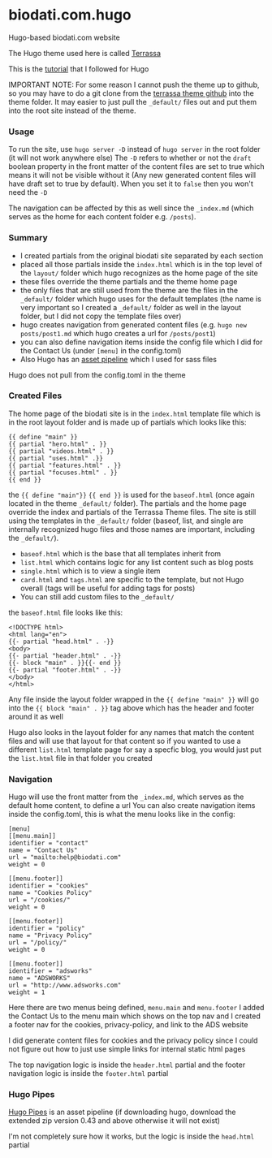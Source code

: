 # biodati.com.hugo
Hugo-based biodati.com website

The Hugo theme used here is called [Terrassa](https://themes.gohugo.io/hugo-terrassa-theme/)

This is the [tutorial](https://www.youtube.com/watch?v=qtIqKaDlqXo&list=PLLAZ4kZ9dFpOnyRlyS-liKL5ReHDcj4G3&index=1) that I followed for Hugo

IMPORTANT NOTE: For some reason I cannot push the theme up to github, so you may have to do a git clone from the [terrassa theme github](https://github.com/danielkvist/hugo-terrassa-theme) into the theme folder. It may easier to just pull the `_default/` files out and put them into the root site instead of the theme.

### Usage
To run the site, use `hugo server -D` instead of `hugo server` in the root folder (it will not work anywhere else)
The `-D` refers to whether or not the `draft` boolean property in the front matter of the content files are set to true which means it will not be visible without it (Any new generated content files will have draft set to true by default). When you set it to `false` then you won't need the `-D`

The navigation can be affected by this as well since the `_index.md` (which serves as the home for each content folder e.g. `/posts`).

### Summary
* I created partials from the original biodati site separated by each section
* placed all those partials inside the `index.html` which is in the top level of the `layout/` folder which hugo recognizes as the home page of the site
* these files override the theme partials and the theme home page
* the only files that are still used from the theme are the files in the `_default/` folder which hugo uses for the default templates (the name is very important so I created a `_default/` folder as well in the layout folder, but I did not copy the template files over)
* hugo creates navigation from generated content files (e.g. `hugo new posts/post1.md` which hugo creates a url for `/posts/post1`)
* you can also define navigation items inside the config file which I did for the Contact Us (under `[menu]` in the config.toml)
* Also Hugo has an [asset pipeline](https://gohugo.io/hugo-pipes/) which I used for sass files

Hugo does not pull from the config.toml in the theme

### Created Files
The home page of the biodati site is in the `index.html` template file which is in the root layout folder and is made up of partials which looks like this:

`{{ define "main" }}`\
`{{ partial "hero.html" . }}`\
`{{ partial "videos.html" . }}`\
`{{ partial "uses.html" .}}`\
`{{ partial "features.html" . }}`\
`{{ partial "focuses.html" . }}`\
`{{ end }}`

the `{{ define "main"}}` `{{ end }}` is used for the `baseof.html` (once again located in the theme `_default/` folder).
The partials and the home page override the index and partials of the Terrassa Theme files.
The site is still using the templates in the `_default/` folder (baseof, list, and single are internally recognized hugo files and those names are important, including the `_default/`).
* `baseof.html` which is the base that all templates inherit from
* `list.html` which contains logic for any list content such as blog posts
* `single.html` which is to view a single item
* `card.html` and `tags.html` are specific to the template, but not Hugo overall (tags will be useful for adding tags for posts)
* You can still add custom files to the `_default/`

the `baseof.html` file looks like this:

`<!DOCTYPE html>`\
`<html lang="en">`\
`{{- partial "head.html" . -}}`\
`<body>`\
    `{{- partial "header.html" . -}}`\
    `{{- block "main" . }}{{- end }}`\
    `{{- partial "footer.html" . -}}`\
`</body>`\
`</html>`

Any file inside the layout folder wrapped in the `{{ define "main" }}` will go into the `{{ block "main" . }}` tag above which has the header and footer around it as well

Hugo also looks in the layout folder for any names that match the content files and will use that layout for that content so if you wanted to use a different `list.html` template page for say a specfic blog, you would just put the `list.html` file in that folder you created

### Navigation
Hugo will use the front matter from the `_index.md`, which serves as the default home content, to define a url
You can also create navigation items inside the config.toml, this is what the menu looks like in the config:

`[menu]`\
  `[[menu.main]]`\
    `identifier = "contact"`\
    `name = "Contact Us"`\
    `url = "mailto:help@biodati.com"`\
    `weight = 0`

  `[[menu.footer]]`\
    `identifier = "cookies"`\
    `name = "Cookies Policy"`\
    `url = "/cookies/"`\
    `weight = 0`

  `[[menu.footer]]`\
    `identifier = "policy"`\
    `name = "Privacy Policy"`\
    `url = "/policy/"`\
    `weight = 0`
  
  `[[menu.footer]]`\
    `identifier = "adsworks"`\
    `name = "ADSWORKS"`\
    `url = "http://www.adsworks.com"`\
    `weight = 1`

Here there are two menus being defined, `menu.main` and `menu.footer` I added the Contact Us to the menu main which shows on the top nav and I created a footer nav for the cookies, privacy-policy, and link to the ADS website

I did generate content files for cookies and the privacy policy since I could not figure out how to just use simple links for internal static html pages

The top navigation logic is inside the `header.html` partial and the footer navigation logic is inside the `footer.html` partial

### Hugo Pipes
[Hugo Pipes](https://gohugo.io/hugo-pipes/) is an asset pipeline (if downloading hugo, download the extended zip version 0.43 and above otherwise it will not exist)

I'm not completely sure how it works, but the logic is inside the `head.html` partial

